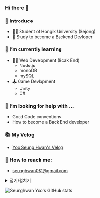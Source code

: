 ### Hi there 👋

### 🎤 Introduce
- 👨‍🎓 Student of Hongik University (Sejong)
- 🔭 Study to become a Backend Devloper

### 🌱 I’m currently learning 

- 👨‍💻 Web Development (Bcak End)
    - Node.js
    - monoDB
    - mySQL
- 🕹️ Game Devlopment
    - Unity
    - C#


### 🤔 I’m looking for help with ...
- Good Code conventions
- How to become a Back End developer

### 📚 My Velog
- [Yoo Seung Hwan's Velog](https://velog.io/@youjacha082/posts)

###  💬 How to reach me: 
- seunghwan081@gmail.com

<details>
<summary>접기/펼치기</summary>

## hello
dlaksjdf
</details>




![Seunghwan Yoo's GitHub stats](https://github-readme-stats.vercel.app/api?username=dellyu03&show_icons=true&theme=react)






<!--
**dellyu03/dellyu03** is a ✨ _special_ ✨ repository because its `README.md` (this file) appears on your GitHub profile.

Here are some ideas to get you started:

- 🔭 I’m currently working on ...
- 🌱 I’m currently learning ...
- 👯 I’m looking to collaborate on ...
- 🤔 I’m looking for help with ...
- 💬 Ask me about ...
- 📫 How to reach me: ...
- 😄 Pronouns: ...
- ⚡ Fun fact: ...
-->
